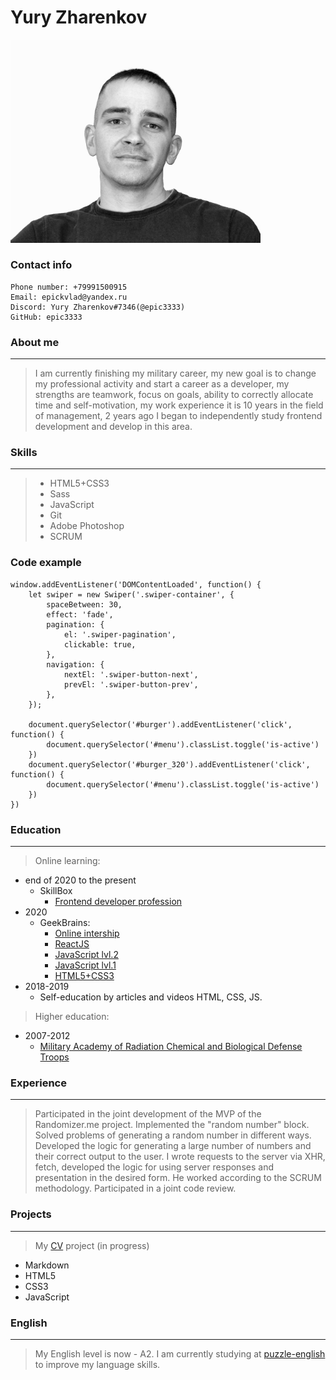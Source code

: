 # Yury Zharenkov 
<img src="./foto.jpg" width="400">

### Contact info

    Phone number: +79991500915
    Email: epickvlad@yandex.ru
    Discord: Yury Zharenkov#7346(@epic3333)
    GitHub: epic3333

### About me
***
>I am currently finishing my military career, my new goal is to change my professional activity and start a career as a developer, my strengths are teamwork, focus on goals, 
ability to correctly allocate time and self-motivation, 
my work experience it is 10 years in the field of management, 2 years ago I began 
to independently study frontend development and develop in this area.

### Skills
***
>* HTML5+CSS3
>* Sass
>* JavaScript 
>* Git
>* Adobe Photoshop
>* SCRUM

### Code example
```
window.addEventListener('DOMContentLoaded', function() {
    let swiper = new Swiper('.swiper-container', {
        spaceBetween: 30,
        effect: 'fade',
        pagination: {
            el: '.swiper-pagination',
            clickable: true,
        },
        navigation: {
            nextEl: '.swiper-button-next',
            prevEl: '.swiper-button-prev',
        },
    });

    document.querySelector('#burger').addEventListener('click', function() {
        document.querySelector('#menu').classList.toggle('is-active')
    })
    document.querySelector('#burger_320').addEventListener('click', function() {
        document.querySelector('#menu').classList.toggle('is-active')
    })
})
```

### Education
***
>Online learning: 
* end of 2020 to the present
  * SkillBox
    * [Frontend developer profession](https://sale.skillbox.ru/invite/?invite_hash=d167fe5c-2787-4a61-9aaa-7d79200aebb1&utm_source=invite_pr)
* 2020 
  + GeekBrains:
    + [Online intership](https://gb.ru/certificates/725051.en)
    + [ReactJS](https://gb.ru/certificates/681900.en)
    + [JavaScript lvl.2](https://gb.ru/certificates/599300.en)
    + [JavaScript lvl.1](https://gb.ru/certificates/558981.en)
    + [HTML5+CSS3](https://gb.ru/certificates/581619.en)
* 2018-2019 
  * Self-education by articles and videos HTML, CSS, JS.

>Higher education:
* 2007-2012
  * [Military Academy of Radiation Chemical and Biological Defense Troops](https://varhbz.mil.ru/)

### Experience
***
>Participated in the joint development of the MVP of the Randomizer.me project. Implemented the "random number" block.
Solved problems of generating a random number in different ways. Developed the logic for generating a large number of numbers and their correct output to the user.
I wrote requests to the server via XHR, fetch, developed the logic for using server responses and presentation in the desired form. He worked according to the SCRUM methodology.
Participated in a joint code review.

### Projects
***

>My [CV](https://epic3333.github.io/rsschool-cv/cv) project (in progress)
* Markdown
* HTML5
* CSS3
* JavaScript

### English
***
>My English level is now - A2. I am currently studying at [puzzle-english](https://puzzle-english.com/) to improve my language skills.